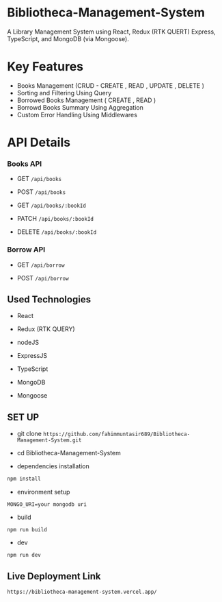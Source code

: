 # Bibliotheca-Management-System
A Library Management System using React, Redux (RTK QUERT) Express, TypeScript, and MongoDB (via Mongoose).


#  Key Features
- Books Management (CRUD - CREATE , READ , UPDATE , DELETE )
- Sorting and Filtering Using Query
- Borrowed Books Management ( CREATE , READ )
- Borrowd Books Summary Using Aggregation
- Custom Error Handling Using Middlewares

# API Details
### Books API

- GET `/api/books`  <br>

- POST `/api/books` <br>

- GET `/api/books/:bookId`  <br>

- PATCH `/api/books/:bookId`  <br>

- DELETE `/api/books/:bookId` <br>

### Borrow API 

- GET `/api/borrow` <br>

- POST `/api/borrow` <br>

## Used Technologies

- React <br>

- Redux (RTK QUERY) <br>

- nodeJS <br>

- ExpressJS <br>

- TypeScript <br>

- MongoDB <br>

- Mongoose 

## SET UP

- git clone `https://github.com/fahimmuntasir689/Bibliotheca-Management-System.git` <br>

- cd Bibliotheca-Management-System

- dependencies installation

```bash
npm install
```
- environment setup
```
MONGO_URI=your mongodb uri
```
- build
```
npm run build
```
- dev
```
npm run dev
```

## Live Deployment Link

```
https://bibliotheca-management-system.vercel.app/
```


